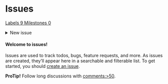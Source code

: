# Issues

[Labels 9 ](broken-reference)[Milestones 0](broken-reference)

<details>

<summary>New issue</summary>

**Have a question about this project?** Sign up for a free GitHub account to open an issue and contact its maintainers and the community.

By clicking “Sign up for GitHub”, you agree to our [terms of service](https://docs.github.com/terms) and [privacy statement](https://docs.github.com/privacy). We’ll occasionally send you account related emails.

Already on GitHub? Sign in to your account

</details>

#### Welcome to issues!

Issues are used to track todos, bugs, feature requests, and more. As issues are created, they’ll appear here in a searchable and filterable list. To get started, you should [create an issue](.gitbook/assets/choose).

**ProTip!** Follow long discussions with [comments:>50](broken-reference).
